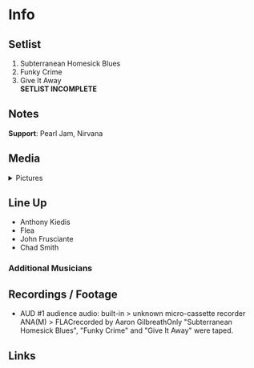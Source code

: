 # Info

## Setlist

1. Subterranean Homesick Blues
2. Funky Crime
3. Give It Away
<br>**SETLIST INCOMPLETE**

## Notes

**Support**: Pearl Jam, Nirvana

## Media 

<details>
  <summary>Pictures</summary>
  <!--<img alt="Setlist" title="Setlist" src="_.jpg" height="200" />
  <img alt="Flyer" title="Flyer" src="_.jpg" height="200" />
  <img alt="Clipper" title="Clipper" src="_.jpg" height="200" />
  <img alt="Ticket" title="Ticket" src="_.jpg" height="200" />
  -->
</details>

## Line Up

* Anthony Kiedis
* Flea
* John Frusciante
* Chad Smith

### Additional Musicians

## Recordings / Footage

* AUD #1 audience audio: built-in > unknown micro-cassette recorder ANA(M) > FLACrecorded by Aaron GilbreathOnly "Subterranean Homesick Blues", "Funky Crime" and "Give It Away" were taped.

## Links

